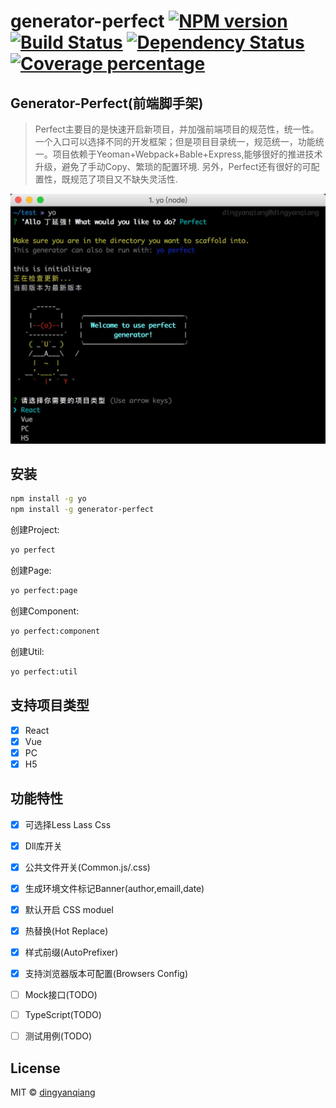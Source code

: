 # generator-perfect [![NPM version][npm-image]][npm-url] [![Build Status][travis-image]][travis-url] [![Dependency Status][daviddm-image]][daviddm-url] [![Coverage percentage][coveralls-image]][coveralls-url]

## Generator-Perfect(前端脚手架)

> Perfect主要目的是快速开启新项目，并加强前端项目的规范性，统一性。一个入口可以选择不同的开发框架；但是项目目录统一，规范统一，功能统一。项目依赖于Yeoman+Webpack+Bable+Express,能够很好的推进技术升级，避免了手动Copy、繁琐的配置环境. 另外，Perfect还有很好的可配置性，既规范了项目又不缺失灵活性.


![image](./screenshot.jpg)

## 安装

```bash
npm install -g yo
npm install -g generator-perfect
```

创建Project:
```bash
yo perfect
```
创建Page:
```bash
yo perfect:page
```
创建Component:
```bash
yo perfect:component
```
创建Util:
```bash
yo perfect:util
```

## 支持项目类型
 * [X] React
 * [X] Vue
 * [X] PC
 * [X] H5

## 功能特性

* [X] 可选择Less Lass Css
* [X] Dll库开关
* [X] 公共文件开关(Common.js/.css)
* [X] 生成环境文件标记Banner(author,emaill,date)
* [X] 默认开启 CSS moduel
* [X] 热替换(Hot Replace)
* [X] 样式前缀(AutoPrefixer)
* [X] 支持浏览器版本可配置(Browsers Config)
* [ ] Mock接口(TODO)
* [ ] TypeScript(TODO)
* [ ] 测试用例(TODO)


## License

MIT © [dingyanqiang](https://github.com/dingyanqiang)


[npm-image]: https://badge.fury.io/js/generator-perfect.svg
[npm-url]: https://npmjs.org/package/generator-perfect
[travis-image]: https://travis-ci.org/dingyanqiang/generator-perfect.svg?branch=master
[travis-url]: https://travis-ci.org/dingyanqiang/generator-perfect
[daviddm-image]: https://david-dm.org/dingyanqiang/generator-perfect.svg?theme=shields.io
[daviddm-url]: https://david-dm.org/dingyanqiang/generator-perfect
[coveralls-image]: https://coveralls.io/repos/dingyanqiang/generator-perfect/badge.svg
[coveralls-url]: https://coveralls.io/r/dingyanqiang/generator-perfect